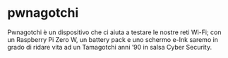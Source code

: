# pwnagotchi
Pwnagotchi è un dispositivo che ci aiuta a testare le nostre reti Wi-Fi; con un Raspberry Pi Zero W, un battery pack e uno schermo e-Ink saremo in grado di ridare vita ad un Tamagotchi anni ’90 in salsa Cyber Security.
